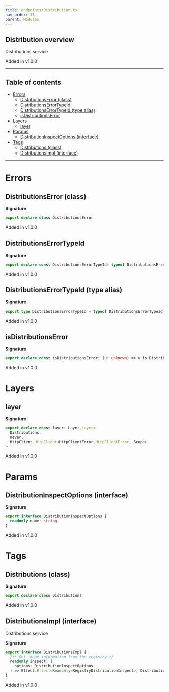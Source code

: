 ```yaml
---
title: endpoints/Distribution.ts
nav_order: 11
parent: Modules
---
```


## Distribution overview

Distributions service

Added in v1.0.0

---

<h2 class="text-delta">Table of contents</h2>

- [Errors](#errors)
  - [DistributionsError (class)](#distributionserror-class)
  - [DistributionsErrorTypeId](#distributionserrortypeid)
  - [DistributionsErrorTypeId (type alias)](#distributionserrortypeid-type-alias)
  - [isDistributionsError](#isdistributionserror)
- [Layers](#layers)
  - [layer](#layer)
- [Params](#params)
  - [DistributionInspectOptions (interface)](#distributioninspectoptions-interface)
- [Tags](#tags)
  - [Distributions (class)](#distributions-class)
  - [DistributionsImpl (interface)](#distributionsimpl-interface)

---

# Errors

## DistributionsError (class)

**Signature**

```ts
export declare class DistributionsError
```

Added in v1.0.0

## DistributionsErrorTypeId

**Signature**

```ts
export declare const DistributionsErrorTypeId: typeof DistributionsErrorTypeId
```

Added in v1.0.0

## DistributionsErrorTypeId (type alias)

**Signature**

```ts
export type DistributionsErrorTypeId = typeof DistributionsErrorTypeId
```

Added in v1.0.0

## isDistributionsError

**Signature**

```ts
export declare const isDistributionsError: (u: unknown) => u is DistributionsError
```

Added in v1.0.0

# Layers

## layer

**Signature**

```ts
export declare const layer: Layer.Layer<
  Distributions,
  never,
  HttpClient.HttpClient<HttpClientError.HttpClientError, Scope>
>
```

Added in v1.0.0

# Params

## DistributionInspectOptions (interface)

**Signature**

```ts
export interface DistributionInspectOptions {
  readonly name: string
}
```

Added in v1.0.0

# Tags

## Distributions (class)

**Signature**

```ts
export declare class Distributions
```

Added in v1.0.0

## DistributionsImpl (interface)

Distributions service

**Signature**

```ts
export interface DistributionsImpl {
  /** Get image information from the registry */
  readonly inspect: (
    options: DistributionInspectOptions
  ) => Effect.Effect<Readonly<RegistryDistributionInspect>, DistributionsError, never>
}
```

Added in v1.0.0
